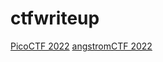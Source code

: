 # ctfwriteup

[PicoCTF 2022](https://github.com/AhFuu711/ctfwriteup/tree/main/picoCTF2022)
[angstromCTF 2022](https://github.com/AhFuu711/ctfwriteup/tree/main/angstromCTF2022)